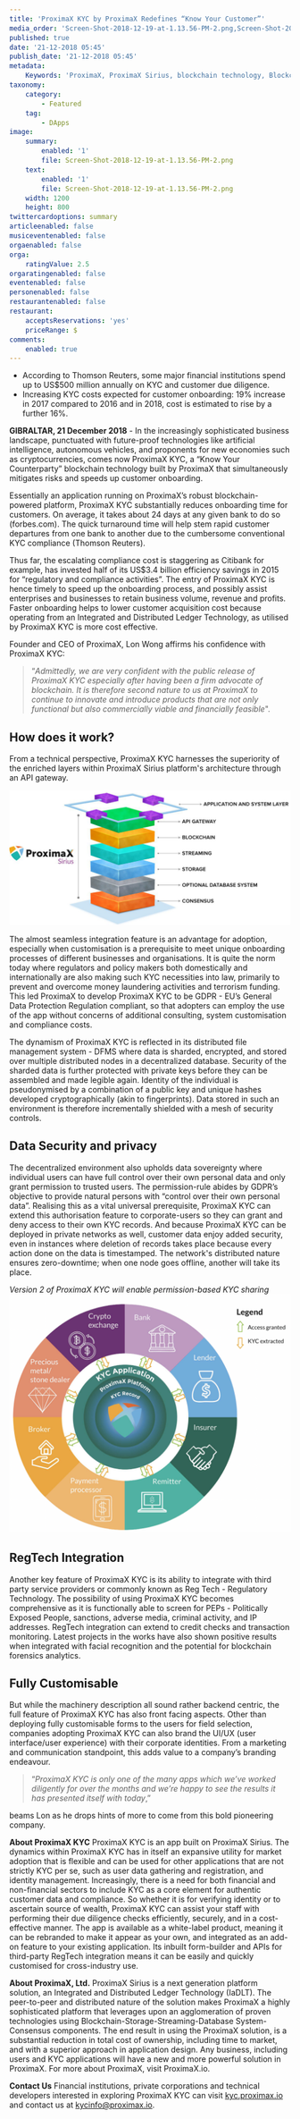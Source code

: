 ```yaml
---
title: 'ProximaX KYC by ProximaX Redefines “Know Your Customer”'
media_order: 'Screen-Shot-2018-12-19-at-1.13.56-PM-2.png,Screen-Shot-2018-12-18-at-1.39.47-PM.png,ProximaX-Sirius.png'
published: true
date: '21-12-2018 05:45'
publish_date: '21-12-2018 05:45'
metadata:
    Keywords: 'ProximaX, ProximaX Sirius, blockchain technology, Blockchain powered, Blockchain protocol, Distributed ledger technology, DLT, dlt, Distributed ledger, Decentralized database, Decentralized database technology, Decentralized storage, Decentralized storage technology, Decentralized supply chain, Decentralized streaming, Integrated and distributed ledger technology, IaDLt, Peer-to-peer technology, Peer to peer streaming, Peer to peer, Consensus mechanism, Consensus protocol, Asymmetric encryption, Data encryption, Off-chain storage, Off-chain streaming, Distributed File Management System, DFMS, Super Contract, Immutability, Data encryption, Encrypted by default, Permissioned, Permission based, Tokenomics, Token economics, Crypto trading, Cryptocurrency, Supply chain, CSD, Central Securities Depository, STO, Security Token Offering, Decentralized supply chain, STO, Private blockchain, DAapps, Decentralized applications, Blockchain apps, Streaming Layer, Streaming Node, Storage Layer, Storage Node, Sharded Information, Sharded Data, Use Case, Use Cases, Blockchain Consensus, Consensus Protocol, Enterprise Solution, Enterprise Solutions, System Integration, Transparency, Immutability, Irreversibility, Traceability, Proof of Bandwidth, Proof of Conflation Aggregate, Proof of Storage, Encryption, Data Security, Data Privacy, Cyber Security, Hackers, Hacking, Nodes, Public Chain, Private Chain, Hybrid Chain, Public & Private Chain, Catapult, SDK, SDKs, Software Development Kits, Super Contract, Super Contracts, Smart Contract, Smart Contracts, Peer-to-Peer , Peer-to-Peer Storage, Software-as-a-Service, SaaS, Lon Wong, PSP, PeerStream, PeerStream Protocol, Anonymous streaming, New Economic Model, New Economic Model Foundation, 482.solutions, Ministry of Community Development UAE, Dragonfly  Fintech, Xarcade, Testnet, Test network, Mainnet, Main network, Tokenomics, Token Economics, XPX, Crypto Currency, Crypto Currencies, Crypto Exchange, Crypto Exchanges, Bitcoin, Zero trust, Escrow, Onchain escrow, Trustless swaps, Trustless, Onion routing, SIM Identity attestation, ProximaX KYC, KYC, Know Your Customer, Know Your Counter Party, Onboarding Customer, Customer Onboarding, Identity Management, Identity Management System, Identity Verification, Identity Authentication, Anti-Money Laundering, AML, RegTech, Regulation Tech, Regulation Technology, GDPR, General Data Protection Regulation, EU GDPR, European Union GDPR, European Union General Data Protection Regulation, Knowyourcustomer, Compliance system, Compliance systems, , ProximaX Suite, Office Suite, Office Collaboration, Workforce Collaboration, Collaboration, Real Time Collaboration, Office suite, word processing, Office collaboration, File sharing, Decentralized file sharing, Real Time Editing, Office Productivity, Productivity, Office Applications, Microsoft Office, Word Processor, Word Processing, Microsoft Word Spreadsheet, Spreadsheets, Excel, Microsoft Excel, Presentation, Presentations, Microsoft Powerpoint, Powerpoint, Keynote, Collabora Office, LibreOffice, Collabora Productivity, Collabora Productivity Ltd,'
taxonomy:
    category:
        - Featured
    tag:
        - DApps
image:
    summary:
        enabled: '1'
        file: Screen-Shot-2018-12-19-at-1.13.56-PM-2.png
    text:
        enabled: '1'
        file: Screen-Shot-2018-12-19-at-1.13.56-PM-2.png
    width: 1200
    height: 800
twittercardoptions: summary
articleenabled: false
musiceventenabled: false
orgaenabled: false
orga:
    ratingValue: 2.5
orgaratingenabled: false
eventenabled: false
personenabled: false
restaurantenabled: false
restaurant:
    acceptsReservations: 'yes'
    priceRange: $
comments:
    enabled: true
---
```


* According to Thomson Reuters, some major financial institutions spend up to US$500 million annually on KYC and customer due diligence. 
* Increasing KYC costs expected for customer onboarding: 19% increase in 2017 compared to 2016 and in 2018, cost is estimated to rise by a further 16%.


**GIBRALTAR, 21 December 2018** - In the increasingly sophisticated business landscape, punctuated with future-proof technologies like artificial intelligence, autonomous vehicles, and proponents for new economies such as  cryptocurrencies, comes now ProximaX KYC, a “Know Your Counterparty” blockchain technology built by ProximaX that simultaneously mitigates risks and speeds up customer onboarding.

Essentially an application running on ProximaX’s robust blockchain-powered platform, ProximaX KYC substantially reduces onboarding time for customers.  On average, it takes about 24 days at any given bank to do so (forbes.com). The quick turnaround time will help stem rapid customer departures from one bank to another due to the cumbersome conventional KYC compliance (Thomson Reuters). 

Thus far, the escalating compliance cost is staggering as Citibank for example, has invested half of its US$3.4 billion efficiency savings in 2015 for “regulatory and compliance activities”. The entry of ProximaX KYC is hence timely to speed up the onboarding process, and possibly assist enterprises and businesses to retain business volume, revenue and profits. Faster onboarding helps to lower customer acquisition cost because operating from an Integrated and Distributed Ledger Technology, as utilised by ProximaX KYC is more cost effective.  

Founder and CEO of ProximaX, Lon Wong affirms his confidence with ProximaX KYC:

> “*Admittedly, we are very confident with the public release of ProximaX KYC especially after having been a firm advocate of blockchain. It is therefore second nature to us at ProximaX to continue to innovate and introduce products that are not only functional but also commercially viable and financially feasible*".

## How does it work?

From a technical perspective, ProximaX KYC harnesses the superiority of the enriched layers within ProximaX Sirius platform's architecture through an API gateway. 

![](ProximaX-Sirius.png)

The almost seamless integration feature is an advantage for adoption, especially when customisation is a prerequisite to meet unique onboarding processes of different businesses and organisations. It is quite the norm today where regulators and policy makers both domestically and internationally are also making such KYC necessities into law, primarily to prevent and overcome money laundering activities and terrorism funding. This led ProximaX to develop ProximaX KYC to be GDPR - EU’s General Data Protection Regulation compliant, so that adopters can employ the use of the app without concerns of additional consulting, system customisation and compliance costs. 

The dynamism of ProximaX KYC is reflected in its distributed file management system - DFMS where data is sharded, encrypted, and stored over multiple distributed nodes in a decentralized database.  Security of the sharded data is further protected with private keys before they can be assembled and made legible again. Identity of the individual is pseudonymised by a combination of a public key and unique hashes developed cryptographically (akin to fingerprints). Data stored in such an environment is therefore incrementally shielded with a mesh of security controls. 

## Data Security and privacy

The decentralized environment also upholds data sovereignty where individual users can have full control over their own personal data and only grant permission to trusted users. The permission-rule abides by GDPR’s objective to provide natural persons with “control over their own personal data”. Realising this as a vital universal prerequisite, ProximaX KYC can extend this authorisation feature to corporate-users so they can grant and deny access to their own KYC records. And because ProximaX KYC can be deployed in private networks as well, customer data enjoy added security, even in instances where deletion of records takes place because every action done on the data is timestamped.  The network's distributed nature ensures zero-downtime; when one node goes offline, another will take its place.

*Version 2 of ProximaX KYC will enable permission-based KYC sharing*
![](Screen-Shot-2018-12-18-at-1.39.47-PM.png)
        

## RegTech Integration

Another key feature of ProximaX KYC is its ability to integrate with third party service providers or commonly known as Reg Tech - Regulatory Technology. The possibility of using ProximaX KYC becomes comprehensive as it is functionally able to screen for PEPs - Politically Exposed People, sanctions, adverse media, criminal activity, and IP addresses. RegTech integration can extend to credit checks and transaction monitoring.  Latest projects in the works have also shown positive results when integrated with facial recognition and the potential for blockchain forensics analytics.

## Fully Customisable

But while the machinery description all sound rather backend centric, the full feature of ProximaX KYC has also front facing aspects. Other than deploying fully customisable forms to the users for field selection, companies adopting ProximaX KYC can also brand the UI/UX (user interface/user experience) with their corporate identities. From a marketing and communication standpoint, this adds value to a company’s branding endeavour. 

> “*ProximaX KYC is only one of the many apps which we’ve worked diligently for over the months and we’re happy to see the results it has presented itself with today*,” 

beams Lon as he drops hints of more to come from this bold pioneering company.



**About ProximaX KYC**
ProximaX KYC is an app built on ProximaX Sirius. The dynamics within ProximaX KYC has in itself an expansive utility for market adoption that is flexible and can be used for other applications that are not strictly KYC per se, such as user data gathering and registration, and identity management.  Increasingly, there is a need for both financial and non-financial sectors to include KYC as a core element for authentic customer data and compliance. So whether it is for verifying identity or to ascertain source of wealth, ProximaX KYC can assist your staff with performing their due diligence checks efficiently, securely, and in a cost-effective manner. The app is available as a white-label product, meaning it can be rebranded to make it appear as your own, and integrated as an add-on feature to your existing application. Its inbuilt form-builder and APIs for third-party RegTech integration means it can be easily and quickly customised for cross-industry use.



**About ProximaX, Ltd.**
ProximaX Sirius is a next generation platform solution, an Integrated and Distributed Ledger Technology (IaDLT). The peer-to-peer and distributed nature of the solution makes ProximaX a highly sophisticated platform that leverages upon an agglomeration of proven technologies using Blockchain-Storage-Streaming-Database System-Consensus components. The end result in using the ProximaX solution, is a substantial reduction in total cost of ownership, including time to market, and with a superior approach in application design. Any business, including users and KYC applications will have a new and more powerful solution in ProximaX. For more about ProximaX, visit ProximaX.io.



**Contact Us**
Financial institutions, private corporations and technical developers interested in exploring ProximaX KYC can visit [kyc.proximax.io](https://kyc.proximax.io) and contact us at kycinfo@proximax.io.